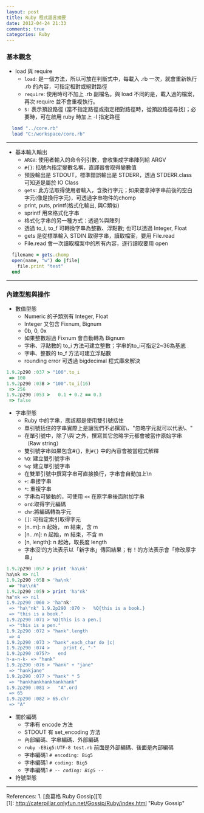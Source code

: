 ```yaml
---
layout: post
title: Ruby 程式語言摘要
date: 2012-04-24 21:33
comments: true
categories: Ruby
---
```

### 基本觀念 ###
- load 與 require
  - <code>load</code>: 是一個方法，所以可放在判斷式中，每載入 .rb 一次，就會重新執行 .rb 的內容，可指定相對或絕對路徑
  - <code>require</code>: 使用時可不加上 .rb 副檔名。與 load 不同的是，載入過的檔案，再次 require 並不會重複執行。
  - <code>$:</code> 表示預設路徑 (當不指定路徑或指定相對路徑時，從預設路徑尋找)；必要時，可在啟用 ruby 時加上 -I 指定路徑
```ruby
  load "../core.rb"
  load "C:/workspace/core.rb"
```
<!-- more -->
---
- 基本輸入輸出
  - <code>ARGV</code>: 使用者輸入的命令列引數，會收集成字串陣列給 ARGV 
  - <code>#{}</code>: 括號內指定變數名稱，直譯器會取得變數值
  - 預設輸出是 STDOUT，標準錯誤輸出是 STDERR，透過 STDERR.class 可知道是屬於 IO Class
  - <code>gets</code>: 此方法取得使用者輸入，含換行字元；如果要拿掉字串前後的空白字元(像是換行字元)，可透過字串物件的chomp
  - print, puts, printf(格式化輸出, 與C類似)
  - sprintf 用來格式化字串
  - 格式化字串的另一種方式：透過%與陣列
  - 透過 to_i, to_f 可轉換字串為整數、浮點數; 也可以透過 Integer, Float 
  - gets 是從標準輸入 STDIN 取得字串，讀取檔案，要用 File.read
  - File.read 會一次讀取檔案中的所有內容，逐行讀取要用 open 
```ruby
  filename = gets.chomp
  open(name, "w") do |file|
    file.print "test"
  end
```
---
### 內建型態與操作 ###
  - 數值型態
    - Numeric 的子類別有 Integer, Float
    - Integer 又包含 Fixnum, Bignum
    - 0b, 0, 0x
    - 如果整數超過 Fixnum 會自動轉為 Bignum
    - 字串、浮點數的 to_i 方法可建立整數；字串的to_i可指定2~36為基底
    - 字串、整數的 to_f 方法可建立浮點數
    - rounding error 可透過 bigdecimal 程式庫來解決
```ruby
1.9.2p290 :037 > "100".to_i
 => 100 
1.9.2p290 :038 > "100".to_i(16)
 => 256 
1.9.2p290 :053 >   0.1 + 0.2 == 0.3
 => false 
```
  - 字串型態
    - Ruby 中的字串，應該都是使用雙引號括住
    - 單引號括住的字串實際上是讓我們不必撰寫\\、\"忽略字元就可以代表\、"
    - 在單引號中，除了\\與\'之外，撰寫其它忽略字元都會被當作原始字串（Raw string）
    - 雙引號字串如果包含#{}，則<code>#{}</code> 中的內容會被當程式解釋
    - <code>%Q</code>: 建立雙引號字串
    - <code>%q</code>: 建立單引號字串
    - 在雙單引號中撰寫字串可直接換行，字串會自動加上\n
    - <code>+</code>: 串接字串
    - <code>*</code>: 重複字串
    - 字串為可變動的，可使用 <code><<</code> 在原字串後面附加字串
    - <code>ord</code>:取得字元編碼
    - <code>chr</code>:將編碼轉為字元
    - <code>[]</code>: 可指定索引取得字元
    - [n..m]: n 起始， m 結束，含 m
    - [n...m]: n 起始，m 結束，不含 m
    - [n, length]: n 起始，取長度 length
    - 字串沒!的方法表示以「新字串」傳回結果；有！的方法表示會「修改原字串」
```ruby
1.9.2p290 :057 > print 'ha\nk'
ha\nk => nil 
1.9.2p290 :058 > 'ha\nk'
 => "ha\\nk" 
1.9.2p290 :059 > print 'ha"nk'
ha"nk => nil 
1.9.2p290 :060 > 'ha"nk'
 => "ha\"nk" 1.9.2p290 :070 >   %Q{this is a book.}
 => "this is a book." 
1.9.2p290 :071 > %Q|this is a pen.|
 => "this is a pen."
1.9.2p290 :072 > "hank".length
 => 4 
1.9.2p290 :073 > "hank".each_char do |c|
1.9.2p290 :074 >     print c, "-"
1.9.2p290 :075?>   end
h-a-n-k- => "hank"
1.9.2p290 :076 > "hank" + "jane"
 => "hankjane" 
1.9.2p290 :077 > "hank" * 5
 => "hankhankhankhankhank" 
1.9.2p290 :081 >   "A".ord
 => 65 
1.9.2p290 :082 > 65.chr
 => "A" 
```
  - 關於編碼
    - 字串有 encode 方法
    - STDOUT 有 set_encoding 方法
    - 內部編碼、字串編碼、外部編碼
    - <code>ruby -EBig5:UTF-8 test.rb</code>
    前面是外部編碼、後面是內部編碼
    - 字串編碼1 <code># encoding: Big5</code>
    - 字串編碼1 <code># coding: Big5</code>
    - 字串編碼1 <code># -*- coding: Big5 -*-</code>
  - 符號型態









---
References: 1. [良葛格 Ruby Gossip][1]  
[1]: http://caterpillar.onlyfun.net/Gossip/Ruby/index.html "Ruby Gossip"

